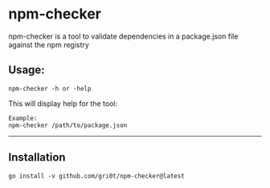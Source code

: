 # npm-checker
npm-checker is a tool to validate dependencies in a package.json file against the npm registry

## Usage:

```
npm-checker -h or -help
```
This will display help for the tool:

```
Example:
npm-checker /path/to/package.json
```

---

## Installation

```
go install -v github.com/gri0t/npm-checker@latest
```
